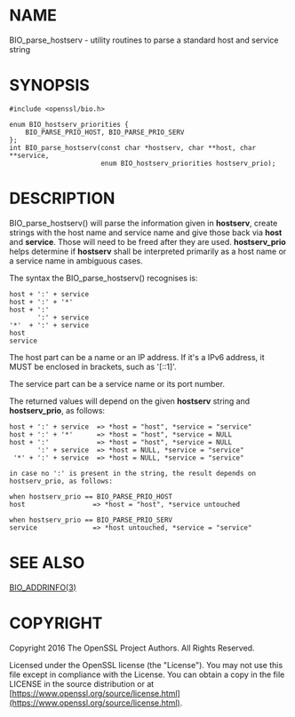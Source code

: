 # NAME

BIO\_parse\_hostserv - utility routines to parse a standard host and service
string

# SYNOPSIS

    #include <openssl/bio.h>

    enum BIO_hostserv_priorities {
        BIO_PARSE_PRIO_HOST, BIO_PARSE_PRIO_SERV
    };
    int BIO_parse_hostserv(const char *hostserv, char **host, char **service,
                           enum BIO_hostserv_priorities hostserv_prio);

# DESCRIPTION

BIO\_parse\_hostserv() will parse the information given in **hostserv**,
create strings with the host name and service name and give those
back via **host** and **service**.  Those will need to be freed after
they are used.  **hostserv\_prio** helps determine if **hostserv** shall
be interpreted primarily as a host name or a service name in ambiguous
cases.

The syntax the BIO\_parse\_hostserv() recognises is:

    host + ':' + service
    host + ':' + '*'
    host + ':'
           ':' + service
    '*'  + ':' + service
    host
    service

The host part can be a name or an IP address.  If it's a IPv6
address, it MUST be enclosed in brackets, such as '\[::1\]'.

The service part can  be a service name or its port number.

The returned values will depend on the given **hostserv** string
and **hostserv\_prio**, as follows:

    host + ':' + service  => *host = "host", *service = "service"
    host + ':' + '*'      => *host = "host", *service = NULL
    host + ':'            => *host = "host", *service = NULL
           ':' + service  => *host = NULL, *service = "service"
     '*' + ':' + service  => *host = NULL, *service = "service"

    in case no ':' is present in the string, the result depends on
    hostserv_prio, as follows:

    when hostserv_prio == BIO_PARSE_PRIO_HOST
    host                 => *host = "host", *service untouched

    when hostserv_prio == BIO_PARSE_PRIO_SERV
    service              => *host untouched, *service = "service"

# SEE ALSO

[BIO\_ADDRINFO(3)](http://man.he.net/man3/BIO_ADDRINFO)

# COPYRIGHT

Copyright 2016 The OpenSSL Project Authors. All Rights Reserved.

Licensed under the OpenSSL license (the "License").  You may not use
this file except in compliance with the License.  You can obtain a copy
in the file LICENSE in the source distribution or at
[https://www.openssl.org/source/license.html](https://www.openssl.org/source/license.html).
